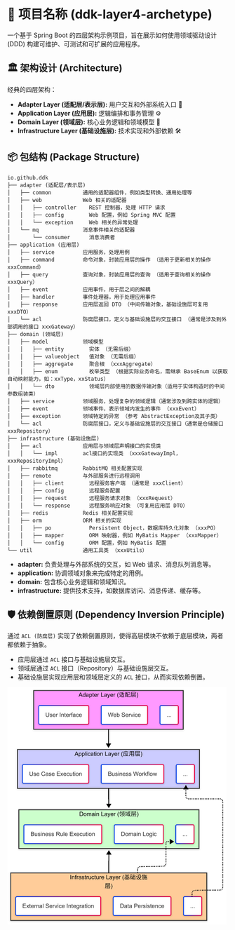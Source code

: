 # 🎉 项目名称 (ddk-layer4-archetype)

一个基于 Spring Boot 的四层架构示例项目，旨在展示如何使用领域驱动设计 (DDD) 构建可维护、可测试和可扩展的应用程序。

## 🏛️ 架构设计 (Architecture)

经典的四层架构：

*   **Adapter Layer (适配层/表示层):** 用户交互和外部系统入口 🚪
*   **Application Layer (应用层):** 逻辑编排和事务管理 ⚙️
*   **Domain Layer (领域层):** 核心业务逻辑和领域模型 🧠
*   **Infrastructure Layer (基础设施层):** 技术实现和外部依赖 🛠️

## 📦 包结构 (Package Structure)

```text
io.github.ddk
├── adapter (适配层/表示层)
│   ├── common          通用的适配器组件，例如类型转换、通用处理等
│   ├── web             Web 相关的适配器
│   │   ├── controller    REST 控制器，处理 HTTP 请求
│   │   ├── config        Web 配置，例如 Spring MVC 配置
│   │   └── exception     Web 相关的异常处理
│   └── mq              消息事件相关的适配器
│       └── consumer      消息消费者
├── application (应用层)
│   ├── service         应用服务，处理用例
│   ├── command         命令对象，封装应用层的操作 （适用于更新相关的操作 xxxCommand）
│   ├── query           查询对象，封装应用层的查询 （适用于查询相关的操作 xxxQuery）
│   ├── event           应用事件，用于层之间的解耦
│   ├── handler         事件处理器，用于处理应用事件
│   ├── response        应用层返回 DTO （中间传输对象，基础设施层可复用 xxxDTO）
│   └── acl             防腐层接口，定义与基础设施层的交互接口 （通常是涉及到外部调用的接口 xxxGateway）
├── domain (领域层)
│   ├── model           领域模型
│   │   ├── entity        实体 （无需后缀）
│   │   ├── valueobject   值对象 （无需后缀）
│   │   ├── aggregate     聚合根 （xxxAggregate）
│   │   ├── enum          枚举类型 （根据实际业务命名，需继承 BaseEnum 以获取自动映射能力，如：xxType，xxStatus）
│   │   └── dto           领域层内部使用的数据传输对象（适用于实体构造时的中间参数组装类）
│   ├── service         领域服务，处理复杂的领域逻辑（通常涉及到跨实体的逻辑）
│   ├── event           领域事件，表示领域内发生的事件 （xxxEvent）
│   ├── exception       领域特定的异常 （参考 AbstractException及其子类）
│   └── acl             防腐层接口，定义与基础设施层的交互接口（通常是仓储接口 xxxRepository）
├── infrastructure (基础设施层)
│   ├── acl             应用层与领域层声明接口的实现类
│   │   └── impl        acl接口的实现类 （xxxGatewayImpl， xxxRepositoryImpl）
│   ├── rabbitmq        RabbitMQ 相关配置实现
│   ├── remote          与外部服务进行远程调用
│   │   ├── client        远程服务客户端 （通常是 xxxClient）
│   │   ├── config        远程服务配置
│   │   ├── request       远程服务请求对象 （xxxRequest）
│   │   └── response      远程服务响应对象 （可复用应用层 DTO）
│   ├── redis           Redis 相关配置实现
│   ├── orm             ORM 相关的实现
│   │   ├── po            Persistent Object，数据库持久化对象 （xxxPO）
│   │   ├── mapper        ORM 映射器，例如 MyBatis Mapper （xxxMapper）
│   │   └── config        ORM 配置，例如 MyBatis 配置
└── util                通用工具类 （xxxUtils）
```

*   **adapter:** 负责处理与外部系统的交互，如 Web 请求、消息队列消息等。
*   **application:** 协调领域对象来完成特定的用例。
*   **domain:** 包含核心业务逻辑和领域知识。
*   **infrastructure:** 提供技术支持，如数据库访问、消息传递、缓存等。

## 🛡️ 依赖倒置原则 (Dependency Inversion Principle)

通过 `ACL (防腐层)` 实现了依赖倒置原则，使得高层模块不依赖于底层模块，两者都依赖于抽象。

*   应用层通过 `ACL` 接口与基础设施层交互。
*   领域层通过 `ACL` 接口（Repository）与基础设施层交互。
*   基础设施层实现应用层和领域层定义的 `ACL` 接口，从而实现依赖倒置。

<img src="4-layer.png" alt="4-layer" width=500/>